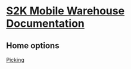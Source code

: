 # [S2K Mobile Warehouse Documentation](https://s2kmobile.github.io/wms/)

## Home options
[Picking](https://s2kmobile.github.io/docs/picking)

